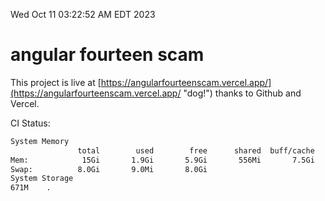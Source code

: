 Wed Oct 11 03:22:52 AM EDT 2023

# angular fourteen scam


This project is live at [https://angularfourteenscam.vercel.app/](https://angularfourteenscam.vercel.app/ "dog!") thanks to Github and Vercel.

CI Status: 

```bash
System Memory
               total        used        free      shared  buff/cache   available
Mem:            15Gi       1.9Gi       5.9Gi       556Mi       7.5Gi        12Gi
Swap:          8.0Gi       9.0Mi       8.0Gi
System Storage
671M	.
```
